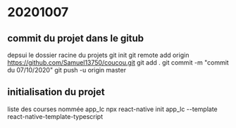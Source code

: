  
# 20201007

## **commit du projet dans le gitub**
depsui le dossier racine du projets
git init
git remote add origin https://github.com/Samuel13750/coucou.git
git add .
git commit -m "commit du 07/10/2020"
git push -u origin master

## **initialisation du projet**
liste des courses nommée app_lc
npx react-native init app_lc --template react-native-template-typescript
